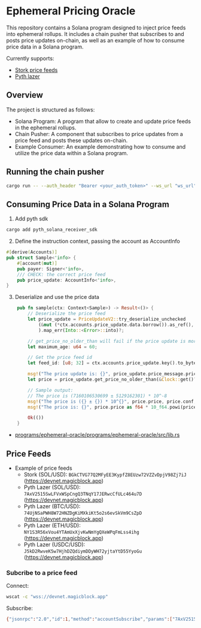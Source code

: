 # Ephemeral Pricing Oracle

This repository contains a Solana program designed to inject price feeds into ephemeral rollups. It includes a chain pusher that subscribes to and posts price updates on-chain, as well as an example of how to consume price data in a Solana program.

Currently supports:
- [Stork price feeds](https://www.stork.network/)
- [Pyth lazer](https://docs.pyth.network/lazer)

## Overview

The project is structured as follows:

- Solana Program: A program that allow to create and update price feeds in the ephemeral rollups.
- Chain Pusher: A component that subscribes to price updates from a price feed and posts these updates on-chain.
- Example Consumer: An example demonstrating how to consume and utilize the price data within a Solana program.

## Running the chain pusher

```bash
cargo run -- --auth_header "Bearer <your_auth_token>" --ws_url "ws_url" --cluster "https://devnet.magicblock.app"
```

## Consuming Price Data in a Solana Program


1. Add pyth sdk

```bash
cargo add pyth_solana_receiver_sdk
```

2. Define the instruction context, passing the account as AccountInfo

```rust
#[derive(Accounts)]
pub struct Sample<'info> {
    #[account(mut)]
    pub payer: Signer<'info>,
    /// CHECK: the correct price feed
    pub price_update: AccountInfo<'info>,
}
```

3. Deserialize and use the price data

```rust
    pub fn sample(ctx: Context<Sample>) -> Result<()> {
        // Deserialize the price feed
        let price_update = PriceUpdateV2::try_deserialize_unchecked
            (&mut (*ctx.accounts.price_update.data.borrow()).as_ref(),
            ).map_err(Into::<Error>::into)?;

        // get_price_no_older_than will fail if the price update is more than 30 seconds old
        let maximum_age: u64 = 60;

        // Get the price feed id
        let feed_id: [u8; 32] = ctx.accounts.price_update.key().to_bytes();

        msg!("The price update is: {}", price_update.price_message.price);
        let price = price_update.get_price_no_older_than(&Clock::get()?, maximum_age, &feed_id)?;

        // Sample output:
        // The price is (7160106530699 ± 5129162301) * 10^-8
        msg!("The price is ({} ± {}) * 10^{}", price.price, price.conf, price.exponent);
        msg!("The price is: {}", price.price as f64 * 10_f64.powi(price.exponent));

        Ok(())
    }
```

- [programs/ephemeral-oracle/programs/ephemeral-oracle/src/lib.rs](programs/ephemeral-oracle/programs/ephemeral-oracle/src/lib.rs)

## Price Feeds

- Example of price feeds
  - Stork (SOL/USD): `BGkCTVG77Q2MFyEE3KypfZ8EUzw72VZZvDpjV98Zj7iJ` (https://devnet.magicblock.app)
  - Pyth Lazer (SOL/USD): `7AxV2515SwLFVxWSpCngQ3TNqY17JERwcCfULc464u7D` (https://devnet.magicblock.app)
  - Pyth Lazer (BTC/USD): `74UjNSaPWH8W72HNZDgKiMXkiKt5o2s6evSkVm9CsZpD` (https://devnet.magicblock.app)
  - Pyth Lazer (ETH/USD): `NY1S3R56xVou4YTAmUxXjvKwNmYgQXeWPqFmLss4ihg` (https://devnet.magicblock.app)
  - Pyth Lazer (USDC/USD): `J5kD2RwveK5w7HjhDZQdiymDDyWH72yjtaYtD55YyoGu` (https://devnet.magicblock.app)

### Subcribe to a price feed

Connect:

```bash
wscat -c "wss://devnet.magicblock.app"
```

Subscribe:

```bash
{"jsonrpc":"2.0","id":1,"method":"accountSubscribe","params":["7AxV2515SwLFVxWSpCngQ3TNqY17JERwcCfULc464u7D",{"encoding":"jsonParsed","commitment":"confirmed"}]}
```




